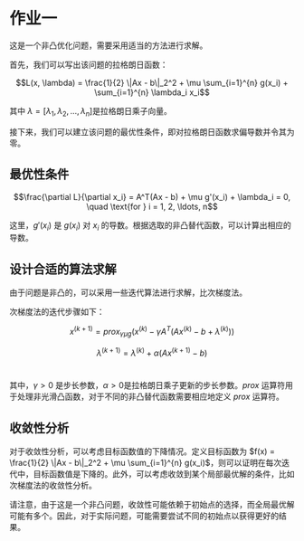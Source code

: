 # 作业一

这是一个非凸优化问题，需要采用适当的方法进行求解。

首先，我们可以写出该问题的拉格朗日函数：

$$L(x, \lambda) = \frac{1}{2} \|Ax - b\|_2^2 + \mu \sum_{i=1}^{n} g(x_i) + \sum_{i=1}^{n} \lambda_i x_i$$

其中 $\lambda = [\lambda_1, \lambda_2, \ldots, \lambda_n]$​ 是拉格朗日乘子向量。

接下来，我们可以建立该问题的最优性条件，即对拉格朗日函数求偏导数并令其为零。

## 最优性条件

$$\frac{\partial L}{\partial x_i} = A^T(Ax - b) + \mu g'(x_i) + \lambda_i = 0, \quad \text{for } i = 1, 2, \ldots, n$$

这里，$g'(x_i)$ 是 $g(x_i)$ 对 $x_i$ 的导数。根据选取的非凸替代函数，可以计算出相应的导数。

## 设计合适的算法求解

由于问题是非凸的，可以采用一些迭代算法进行求解，比次梯度法。

次梯度法的迭代步骤如下：

$$x^{(k+1)} = prox_{\gamma \mu g}(x^{(k)} - \gamma A^T(Ax^{(k)} - b + \lambda^{(k)}))$$

$$\lambda^{(k+1)} = \lambda^{(k)} + \alpha (Ax^{(k+1)} - b)$$​

其中，$\gamma>0$ 是步长参数，$\alpha>0$是拉格朗日乘子更新的步长参数。$prox$ 运算符用于处理非光滑凸函数，对于不同的非凸替代函数需要相应地定义 $prox$ 运算符。

## 收敛性分析

对于收敛性分析，可以考虑目标函数值的下降情况。定义目标函数为 $f(x) = \frac{1}{2} \|Ax - b\|_2^2 + \mu \sum_{i=1}^{n} g(x_i)$，则可以证明在每次迭代中，目标函数值是下降的。此外，可以考虑收敛到某个局部最优解的条件，比如次梯度法的收敛性分析。

请注意，由于这是一个非凸问题，收敛性可能依赖于初始点的选择，而全局最优解可能有多个。因此，对于实际问题，可能需要尝试不同的初始点以获得更好的结果。